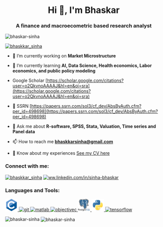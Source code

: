 <h1 
  align="center">Hi 👋, I'm Bhaskar</h1>
<h3 align="center">A finance and macroecometric based research analyst</h3>

<p align="left"> <img src="https://komarev.com/ghpvc/?username=bhaskar-sinha&label=Profile%20views&color=0e75b6&style=flat" alt="bhaskar-sinha" /> </p>

<p align="left"> <a href="https://twitter.com/bhaskkar_sinha" target="blank"><img src="https://img.shields.io/twitter/follow/bhaskkar_sinha?logo=twitter&style=for-the-badge" alt="bhaskkar_sinha" /></a> </p>

- 🔭 I’m currently working on **Market Microstructure**

- 🌱 I’m currently learning **AI, Data Science, Health economics, Labor economics, and public policy modeling**

- Google Scholar [https://scholar.google.com/citations?user=o2QkvnoAAAAJ&hl=en&oi=sra](https://scholar.google.com/citations?user=o2QkvnoAAAAJ&hl=en&oi=sra)

- 📝 SSRN [https://papers.ssrn.com/sol3/cf_dev/AbsByAuth.cfm?per_id=498698](https://papers.ssrn.com/sol3/cf_dev/AbsByAuth.cfm?per_id=498698)

- 💬 Ask me about **R-software, SPSS, Stata, Valuation, Time series and Panel data**

- 📫 How to reach me **bhaskkarsinha@gmail.com**

- 📄 Know about my experiences [See my CV here]()

<h3 align="left">Connect with me:</h3>
<p align="left">
<a href="https://twitter.com/bhaskkar_sinha" target="blank"><img align="center" src="https://raw.githubusercontent.com/rahuldkjain/github-profile-readme-generator/master/src/images/icons/Social/twitter.svg" alt="bhaskkar_sinha" height="30" width="40" /></a>
<a href="www.linkedin.com/in/bhaskkarsinha" target="blank"><img align="center" src="https://raw.githubusercontent.com/rahuldkjain/github-profile-readme-generator/master/src/images/icons/Social/linked-in-alt.svg" alt="ww.linkedin.com/in/sinha-bhaskar" height="30" width="40" /></a>
</p>

<h3 align="left">Languages and Tools:</h3>
<p align="left"> <a href="https://www.cprogramming.com/" target="_blank" rel="noreferrer"> <img src="https://raw.githubusercontent.com/devicons/devicon/master/icons/c/c-original.svg" alt="c" width="40" height="40"/> </a> <a href="https://git-scm.com/" target="_blank" rel="noreferrer"> <img src="https://www.vectorlogo.zone/logos/git-scm/git-scm-icon.svg" alt="git" width="40" height="40"/> </a> <a href="https://www.mathworks.com/" target="_blank" rel="noreferrer"> <img src="https://upload.wikimedia.org/wikipedia/commons/2/21/Matlab_Logo.png" alt="matlab" width="40" height="40"/> </a> <a href="https://developer.apple.com/library/archive/documentation/Cocoa/Conceptual/ProgrammingWithObjectiveC/Introduction/Introduction.html" target="_blank" rel="noreferrer"> <img src="https://www.vectorlogo.zone/logos/apple_objectivec/apple_objectivec-icon.svg" alt="objectivec" width="40" height="40"/> </a> <a href="https://www.postgresql.org" target="_blank" rel="noreferrer"> <img src="https://raw.githubusercontent.com/devicons/devicon/master/icons/postgresql/postgresql-original-wordmark.svg" alt="postgresql" width="40" height="40"/> </a> <a href="https://www.python.org" target="_blank" rel="noreferrer"> <img src="https://raw.githubusercontent.com/devicons/devicon/master/icons/python/python-original.svg" alt="python" width="40" height="40"/> </a> <a href="https://www.tensorflow.org" target="_blank" rel="noreferrer"> <img src="https://www.vectorlogo.zone/logos/tensorflow/tensorflow-icon.svg" alt="tensorflow" width="40" height="40"/> </a> </p>

<p><img align="left" src="https://github-readme-stats.vercel.app/api/top-langs?username=bhaskar-sinha&show_icons=true&locale=en&layout=compact" alt="bhaskar-sinha" /></p>

<p>&nbsp;<img align="center" src="https://github-readme-stats.vercel.app/api?username=bhaskar-sinha&show_icons=true&locale=en" alt="bhaskar-sinha" /></p
